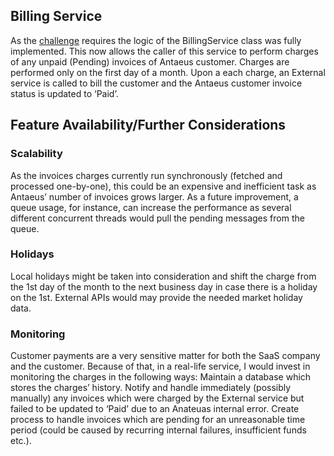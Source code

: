 ## Billing Service

As the [challenge](https://github.com/pleo-io/antaeus/blob/master/README.md) requires the logic of the BillingService class was fully implemented. This now allows the caller of this service to perform charges of any unpaid (Pending) invoices of Antaeus customer. Charges are performed only on the first day of a month. Upon a each charge, an External service is called to bill the customer and the Antaeus customer invoice status is updated to ‘Paid’.

## Feature Availability/Further Considerations
### Scalability
As the invoices charges currently run synchronously (fetched and processed one-by-one), this could be an expensive and inefficient task as Antaeus’ number of invoices grows larger. As a future improvement, a queue usage, for instance, can increase the performance as several different concurrent threads would pull the pending messages from the queue.
### Holidays
Local holidays might be taken into consideration and shift the charge from the 1st day of the month to the next business day in case there is a holiday on the 1st. External APIs would may provide the needed market holiday data.
### Monitoring
Customer payments are a very sensitive matter for both the SaaS company and the customer. Because of that, in a real-life service, I would invest in monitoring the charges in the following ways:
Maintain a database which stores the charges’ history.
Notify and handle immediately (possibly manually) any invoices which were charged by the External service but failed to be updated to ‘Paid’ due to an Anateuas internal error.
Create process to handle invoices which are pending for an unreasonable time period (could be caused by recurring internal failures, insufficient funds etc.).
